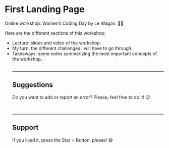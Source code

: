 # First Landing Page
Online workshop: Women’s Coding Day by Le Wagon. 👩‍💻

<p> Here are the different sections of this workshop: </p>

<ul>

<li>Lecture: slides and video of the workshop. </li>
<li>My turn: the different challenges I will have to go through. </li>
<li>Takeaways: some notes summarizing the most important concepts of the workshop.</li>

<br>
<hr>
<h2> Suggestions </h2>
<p> Do you want to add or report an error? Please, feel free to do it! 😉 </p>

<br>
<hr>
<h2> Support </h2>
<p> If you liked it, press the Star ⭐ Button, please! 😄 </p>
